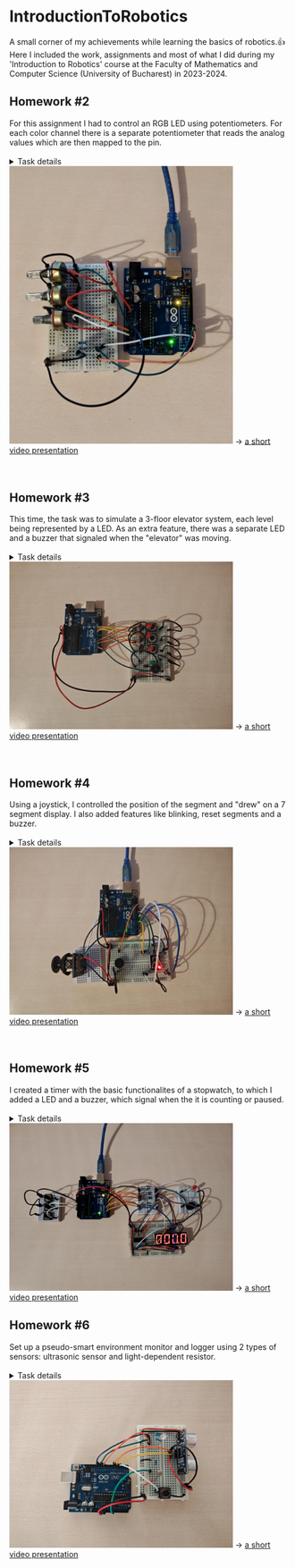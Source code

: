 # IntroductionToRobotics
A small corner of my achievements while learning the basics of robotics.👍<br>
Here I included the work, assignments and most of what I did during my 'Introduction to Robotics' course at the Faculty of Mathematics and Computer Science (University of Bucharest) in 2023-2024.

<h2>Homework #2</h2>
For this assignment I had to control an RGB LED using potentiometers. For each color channel there is a separate potentiometer that reads the analog values which are then mapped to the pin.<br><br>

<details>
<summary>Task details</summary>
Use a separate potentiometer for controlling each color of the RGB LED: Red, Green, and Blue.<br>
You need to read the potentiometer’s value and then write a mapped value to the LED pins.<br>
<br>
</details>

<img src="Assignments/Homework%202/Circuit_Picture.jpeg" width=400>
-> <a href="https://youtu.be/DwxRwo3IJ7w">a short video presentation</a>
<br><br><br>

<h2>Homework #3</h2>
This time, the task was to simulate a 3-floor elevator system, each level being represented by a LED. As an extra feature, there was a separate LED and a buzzer that signaled when the "elevator" was moving.<br><br>

<details>
<summary>Task details</summary>
This assignment simulates a 3-floor elevator control system using LEDs, buttons, and a buzzer.<br>
Each of the 3 LEDs represents one of the floors and the buttons represents the call buttons.<br>
An extra LED is used to show the elevator's current state (stationary or moving)<br>
The buzzer sounds briefly when arriving at the desired floor or when "doors are closing"<br>
The buttons are implemented with debounce to avoid unintentional repeated button presses.<br>
<br>
</details>


<img src="Assignments/Homework%203/Circuit_picture.jpeg" width=400>
-> <a href="https://youtu.be/ZlxJcPpUzy4">a short video presentation</a>
<br><br><br>

<h2>Homework #4</h2>
Using a joystick, I controlled the position of the segment and "drew" on a 7 segment display. I also added features like blinking, reset segments and a buzzer.<br><br>

<details>
<summary>Task details</summary>
Use the joystick to control the position of the segment and ”draw” on the display. The movement between segments should be natural, meaning they should jump from the current position only to neighbors.<br>
The initial position is on the DP and the current position always blinks.<br>
Short pressing the button turns the segment ON/OFF, Long pressing the button resets the entire display.<br>
<br>
</details>

<img src="Assignments/Homework%204/Circuit_Picture.jpeg" width=400>
-> <a href="https://youtu.be/MCEp_N6Ddfg">a short video presentation</a>
<br><br><br>

<h2>Homework #5</h2>
I created a timer with the basic functionalites of a stopwatch, to which I added a LED and a buzzer, which signal when the it is counting or paused.<br><br>

<details>
<summary>Task details</summary>
Using the 4 digit 7 segment display and 3 buttons, implement a stopwatch timer that counts in 10ths of a second and has a save lap functionality.<br>
The starting value should be ”000.0” and the buttons should have the following functionalities:<br>
(1) start/pause<br>
(2) reset time &saved laps<br>
(3) save lap & cycle through saved laps<br>
<br>
</details>

<img src="Assignments/Homework%205/Circuit_Picture.jpeg" width=400>
-> <a href="https://youtu.be/Ijw1ldbHLJo">a short video presentation</a>


<h2>Homework #6</h2>
Set up a pseudo-smart environment monitor and logger using 2 types of sensors: ultrasonic sensor and light-dependent resistor.<br><br>

<details>
<summary>Task details</summary> 
This system uses various sensors to gather environmental data and log this data into EEPROM.<br>
Provide both visual feedback via an RGB LED and user interaction through a Serial Menu.<br>
Focus on integrating sensor readings, memory management, Serial Communication and the general building of a menu.<br>
- Sensor Settings submenu should prompt the user to set values for sapling interval and alert thresholds<br>
- Reset Logger submenu confirms before reseting saved data<br>
- System Status submenu checks current status and health (sensor readings, settings and logged data)<br>
- LED submenu can toggle ON/OFF the automatic mode of the RGB LED, or set it manually from the console
<br>
</details>

<img src="Assignments/Homework%206/Circuit_Picture.jpeg" width=400>
-> <a href="https://youtu.be/e2Kyyh048dA">a short video presentation</a>

